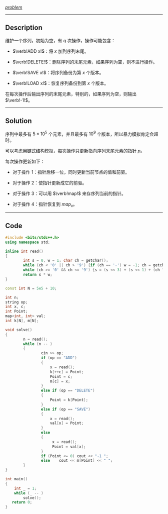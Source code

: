 *[problem](https://www.luogu.com.cn/problem/AT_abc273_e)*

------------
## Description

维护一个序列，初始为空，有 $q$ 次操作，操作可能包含：

- $\verb!ADD x!$：将 $x$ 加到序列末尾。

- $\verb!DELETE!$：删除序列的末尾元素，如果序列为空，则不进行操作。

- $\verb!SAVE x!$：将序列备份为第 $x$ 个版本。

- $\verb!LOAD x!$：恢复序列备份到第 $x$ 个版本。

在每次操作后输出序列的末尾元素，特别的，如果序列为空，则输出 $\verb!-1!$。

------------
## Solution

序列中最多有 $5 \times 10^5$ 个元素，并且最多有 $10^9$ 个版本，所以暴力模拟肯定会超时。

可以考虑用链式结构模拟，每次操作只更新指向序列末尾元素的指针 $p$。

每次操作更新如下：

- 对于操作 1：指针后移一位，同时更新当前节点的值和前驱。

- 对于操作 2：使指针更新成它的前驱。

- 对于操作 3：可以用 $\verb!map!$ 来存序列当前的指针。

- 对于操作 4：指针恢复到 $map_x$。

------------
## Code

```cpp
#include <bits/stdc++.h>
using namespace std;

inline int read()
{
        int s = 0, w = 1; char ch = getchar();
        while (ch < '0' || ch > '9') {if (ch == '-') w = -1; ch = getchar();}
        while (ch >= '0' && ch <= '9') {s = (s << 3) + (s << 1) + (ch ^ 48); ch = getchar();}
        return s * w;
}

const int N = 5e5 + 10;

int n;
string op;
int x, c;
int Point;
map<int, int> val;
int k[N], m[N];

void solve()
{
        n = read();
        while (n -- )
        {
                cin >> op;
                if (op == "ADD")
                {
                    x = read();
                    k[++c] = Point;
                    Point = c;
                    m[c] = x;
                }
                else if (op == "DELETE")
                {
                    Point = k[Point];
                }
                else if (op == "SAVE")
                {
                    x = read();
                    val[x] = Point;
                }
                else
                {
                     x = read();
                     Point = val[x];
                }
                if (Point <= 0) cout << "-1 ";
                else    cout << m[Point] << " ";
        }
}

int main()
{
	int _ = 1;
	while (_ -- )
		solve();
   return 0;
}
```
